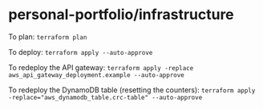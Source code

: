 # personal-portfolio/infrastructure
To plan:
`terraform plan`

To deploy:
`terraform apply --auto-approve`

To redeploy the API gateway:
`terraform apply -replace aws_api_gateway_deployment.example --auto-approve`

To redeploy the DynamoDB table (resetting the counters):
`terraform apply -replace="aws_dynamodb_table.crc-table" --auto-approve`